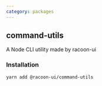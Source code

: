 ```yaml
---
category: packages
---
```


## command-utils

A Node CLI utility made by racoon-ui

### Installation

```sh
yarn add @racoon-ui/command-utils
```